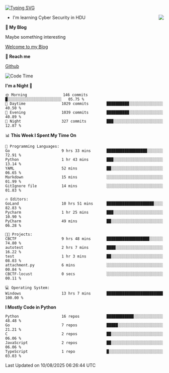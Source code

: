 [![Typing SVG](https://readme-typing-svg.herokuapp.com?font=Fira+Code&pause=1000&random=false&width=450&height=60&lines=Hello+%F0%9F%91%8B%F0%9F%8F%BB;I'm+JBNRZ)](https://git.io/typing-svg)

<a href="#">
  <img align="right" src="https://github-readme-stats.vercel.app/api?username=JBNRZ&show_icons=true&bg_color=15,f2f7fd,E0EAFC" />
</a>

- I'm learning Cyber Security in HDU

 **🌱 My Blog**

Maybe something interesting

[Welcome to my Blog](https://jbnrz.com.cn/)

 **💬 Reach me** 

[Github](https://github.com/JBNRZ)


<!--START_SECTION:waka-->
![Code Time](http://img.shields.io/badge/Code%20Time-1%2C365%20hrs%2037%20mins-blue)

**I'm a Night 🦉** 

```text
🌞 Morning                146 commits         █░░░░░░░░░░░░░░░░░░░░░░░░   05.75 % 
🌆 Daytime                1029 commits        ██████████░░░░░░░░░░░░░░░   40.50 % 
🌃 Evening                1039 commits        ██████████░░░░░░░░░░░░░░░   40.89 % 
🌙 Night                  327 commits         ███░░░░░░░░░░░░░░░░░░░░░░   12.87 % 
```


📊 **This Week I Spent My Time On** 

```text
💬 Programming Languages: 
Go                       9 hrs 33 mins       ██████████████████░░░░░░░   72.91 % 
Python                   1 hr 43 mins        ███░░░░░░░░░░░░░░░░░░░░░░   13.14 % 
YAML                     52 mins             ██░░░░░░░░░░░░░░░░░░░░░░░   06.65 % 
Markdown                 15 mins             ░░░░░░░░░░░░░░░░░░░░░░░░░   01.99 % 
GitIgnore file           14 mins             ░░░░░░░░░░░░░░░░░░░░░░░░░   01.83 % 

🔥 Editors: 
GoLand                   10 hrs 51 mins      █████████████████████░░░░   82.83 % 
Pycharm                  1 hr 25 mins        ███░░░░░░░░░░░░░░░░░░░░░░   10.90 % 
PyCharm                  49 mins             ██░░░░░░░░░░░░░░░░░░░░░░░   06.28 % 

🐱‍💻 Projects: 
CBCTF                    9 hrs 48 mins       ███████████████████░░░░░░   74.80 % 
autotest                 2 hrs 7 mins        ████░░░░░░░░░░░░░░░░░░░░░   16.22 % 
test                     1 hr 3 mins         ██░░░░░░░░░░░░░░░░░░░░░░░   08.03 % 
attachment.py            6 mins              ░░░░░░░░░░░░░░░░░░░░░░░░░   00.84 % 
CBCTF-locust             0 secs              ░░░░░░░░░░░░░░░░░░░░░░░░░   00.11 % 

💻 Operating System: 
Windows                  13 hrs 7 mins       █████████████████████████   100.00 % 
```

**I Mostly Code in Python** 

```text
Python                   16 repos            ████████████░░░░░░░░░░░░░   48.48 % 
Go                       7 repos             █████░░░░░░░░░░░░░░░░░░░░   21.21 % 
C                        2 repos             ██░░░░░░░░░░░░░░░░░░░░░░░   06.06 % 
JavaScript               2 repos             ██░░░░░░░░░░░░░░░░░░░░░░░   06.06 % 
TypeScript               1 repo              █░░░░░░░░░░░░░░░░░░░░░░░░   03.03 % 
```




 Last Updated on 10/08/2025 06:26:44 UTC
<!--END_SECTION:waka-->
